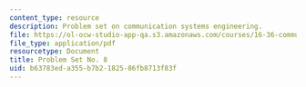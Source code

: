 ```yaml
---
content_type: resource
description: Problem set on communication systems engineering.
file: https://ol-ocw-studio-app-qa.s3.amazonaws.com/courses/16-36-communication-systems-engineering-spring-2009/b63783eda355b7b2182586fb8713f83f_MIT16_36s09_assn08.pdf
file_type: application/pdf
resourcetype: Document
title: Problem Set No. 8
uid: b63783ed-a355-b7b2-1825-86fb8713f83f
---
```

